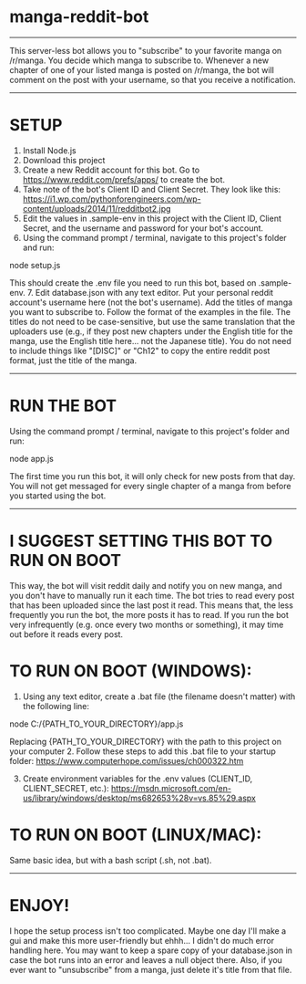 # manga-reddit-bot
___________________


This server-less bot allows you to "subscribe" to your favorite manga on /r/manga. You decide which manga to subscribe to. Whenever a new chapter of one of your listed manga is posted on /r/manga, the bot will comment on the post with your username, so that you receive a notification.
__________________________________________________________________________________


# SETUP
1. Install Node.js
2. Download this project
3. Create a new Reddit account for this bot. Go to https://www.reddit.com/prefs/apps/ to create the bot.
4. Take note of the bot's Client ID and Client Secret. They look like this: https://i1.wp.com/pythonforengineers.com/wp-content/uploads/2014/11/redditbot2.jpg
5. Edit the values in .sample-env in this project with the Client ID, Client Secret, and the username and password for your bot's account.
6. Using the command prompt / terminal, navigate to this project's folder and run: 
 
node setup.js        
 
This should create the .env file you need to run this bot, based on .sample-env.
7. Edit database.json with any text editor. Put your personal reddit account's username here (not the bot's username). Add the titles of manga you want to subscribe to. Follow the format of the examples in the file. The titles do not need to be case-sensitive, but use the same translation that the uploaders use (e.g., if they post new chapters under the English title for the manga, use the English title here... not the Japanese title). You do not need to include things like "[DISC]" or "Ch12" to copy the entire reddit post format, just the title of the manga.
_____________________________________________________________________________________


# RUN THE BOT  
Using the command prompt / terminal, navigate to this project's folder and run:
 
node app.js

The first time you run this bot, it will only check for new posts from that day. You will not get messaged for every single chapter of a manga from before you started using the bot.
_____________________________________________________________________________________


# I SUGGEST SETTING THIS BOT TO RUN ON BOOT
This way, the bot will visit reddit daily and notify you on new manga, and you don't have to manually run it each time. The bot tries to read every post that has been uploaded since the last post it read. This means that, the less frequently you run the bot, the more posts it has to read. If you run the bot very infrequently (e.g. once every two months or something), it may time out before it reads every post.

# TO RUN ON BOOT (WINDOWS):
1. Using any text editor, create a .bat file (the filename doesn't matter) with the following line:
 
node C:/{PATH_TO_YOUR_DIRECTORY}/app.js
        
Replacing {PATH_TO_YOUR_DIRECTORY} with the path to this project on your computer
2. Follow these steps to add this .bat file to your startup folder: https://www.computerhope.com/issues/ch000322.htm
        
3. Create environment variables for the .env values (CLIENT_ID, CLIENT_SECRET, etc.): https://msdn.microsoft.com/en-us/library/windows/desktop/ms682653%28v=vs.85%29.aspx

# TO RUN ON BOOT (LINUX/MAC):
 Same basic idea, but with a bash script (.sh, not .bat).
___________________________________________________________________________________


# ENJOY!
I hope the setup process isn't too complicated. Maybe one day I'll make a gui and make this more user-friendly but ehhh...
I didn't do much error handling here. You may want to keep a spare copy of your database.json in case the bot runs into an error and leaves a null object there. Also, if you ever want to "unsubscribe" from a manga, just delete it's title from that file.
